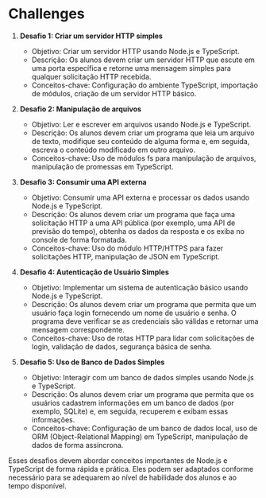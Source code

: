 # Challenges

1. **Desafio 1: Criar um servidor HTTP simples**
   - Objetivo: Criar um servidor HTTP usando Node.js e TypeScript.
   - Descrição: Os alunos devem criar um servidor HTTP que escute em uma porta específica e retorne uma mensagem simples para qualquer solicitação HTTP recebida.
   - Conceitos-chave: Configuração do ambiente TypeScript, importação de módulos, criação de um servidor HTTP básico.

2. **Desafio 2: Manipulação de arquivos**
   - Objetivo: Ler e escrever em arquivos usando Node.js e TypeScript.
   - Descrição: Os alunos devem criar um programa que leia um arquivo de texto, modifique seu conteúdo de alguma forma e, em seguida, escreva o conteúdo modificado em outro arquivo.
   - Conceitos-chave: Uso de módulos fs para manipulação de arquivos, manipulação de promessas em TypeScript.

3. **Desafio 3: Consumir uma API externa**
   - Objetivo: Consumir uma API externa e processar os dados usando Node.js e TypeScript.
   - Descrição: Os alunos devem criar um programa que faça uma solicitação HTTP a uma API pública (por exemplo, uma API de previsão do tempo), obtenha os dados da resposta e os exiba no console de forma formatada.
   - Conceitos-chave: Uso do módulo HTTP/HTTPS para fazer solicitações HTTP, manipulação de JSON em TypeScript.

4. **Desafio 4: Autenticação de Usuário Simples**
   - Objetivo: Implementar um sistema de autenticação básico usando Node.js e TypeScript.
   - Descrição: Os alunos devem criar um programa que permita que um usuário faça login fornecendo um nome de usuário e senha. O programa deve verificar se as credenciais são válidas e retornar uma mensagem correspondente.
   - Conceitos-chave: Uso de rotas HTTP para lidar com solicitações de login, validação de dados, segurança básica de senha.

5. **Desafio 5: Uso de Banco de Dados Simples**
   - Objetivo: Interagir com um banco de dados simples usando Node.js e TypeScript.
   - Descrição: Os alunos devem criar um programa que permita que os usuários cadastrem informações em um banco de dados (por exemplo, SQLite) e, em seguida, recuperem e exibam essas informações.
   - Conceitos-chave: Configuração de um banco de dados local, uso de ORM (Object-Relational Mapping) em TypeScript, manipulação de dados de forma assíncrona.

Esses desafios devem abordar conceitos importantes de Node.js e TypeScript de forma rápida e prática. Eles podem ser adaptados conforme necessário para se adequarem ao nível de habilidade dos alunos e ao tempo disponível.